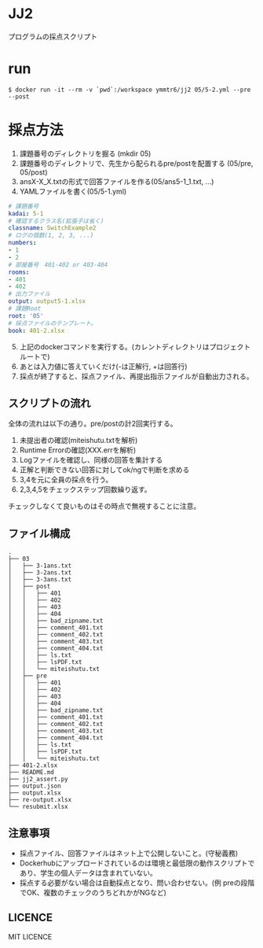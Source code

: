 # JJ2

プログラムの採点スクリプト

# run

```
$ docker run -it --rm -v `pwd`:/workspace ymmtr6/jj2 05/5-2.yml --pre --post
```


# 採点方法

1. 課題番号のディレクトリを掘る (mkdir 05)
2. 課題番号のディレクトリで、先生から配られるpre/postを配置する (05/pre, 05/post)
3. ansX-X_X.txtの形式で回答ファイルを作る(05/ans5-1_1.txt, ...)
4. YAMLファイルを書く(05/5-1.yml)

```yml
# 課題番号
kadai: 5-1
# 確認するクラス名(拡張子は省く)
classname: SwitchExample2
# ログの個数(1, 2, 3, ...)
numbers:
- 1
- 2
# 部屋番号　401-402 or 403-404
rooms:
- 401
- 402
# 出力ファイル
output: output5-1.xlsx
# 課題Root
root: '05'
# 採点ファイルのテンプレート。
book: 401-2.xlsx
```

5. 上記のdockerコマンドを実行する。(カレントディレクトリはプロジェクトルートで)
6. あとは入力値に答えていくだけ(-は正解行, +は回答行)
7. 採点が終了すると、採点ファイル、再提出指示ファイルが自動出力される。

## スクリプトの流れ

全体の流れは以下の通り。pre/postの計2回実行する。
  1. 未提出者の確認(miteishutu.txtを解析)
  2. Runtime Errorの確認(XXX.errを解析)
  3. Logファイルを確認し、同様の回答を集計する
  4. 正解と判断できない回答に対してok/ngで判断を求める
  5. 3,4を元に全員の採点を行う。
  6. 2,3,4,5をチェックステップ回数繰り返す。

チェックしなくて良いものはその時点で無視することに注意。

## ファイル構成
```
.
├── 03
│   ├── 3-1ans.txt
│   ├── 3-2ans.txt
│   ├── 3-3ans.txt
│   ├── post
│   │   ├── 401
│   │   ├── 402
│   │   ├── 403
│   │   ├── 404
│   │   ├── bad_zipname.txt
│   │   ├── comment_401.txt
│   │   ├── comment_402.txt
│   │   ├── comment_403.txt
│   │   ├── comment_404.txt
│   │   ├── ls.txt
│   │   ├── lsPDF.txt
│   │   └── miteishutu.txt
│   ├── pre
│   │   ├── 401
│   │   ├── 402
│   │   ├── 403
│   │   ├── 404
│   │   ├── bad_zipname.txt
│   │   ├── comment_401.txt
│   │   ├── comment_402.txt
│   │   ├── comment_403.txt
│   │   ├── comment_404.txt
│   │   ├── ls.txt
│   │   ├── lsPDF.txt
│   │   └── miteishutu.txt
├── 401-2.xlsx
├── README.md
├── jj2_assert.py
├── output.json
├── output.xlsx
├── re-output.xlsx
└── resubmit.xlsx
```

## 注意事項

* 採点ファイル、回答ファイルはネット上で公開しないこと。(守秘義務)
* Dockerhubにアップロードされているのは環境と最低限の動作スクリプトであり、学生の個人データは含まれていない。
* 採点する必要がない場合は自動採点となり、問い合わせない。(例 preの段階でOK、複数のチェックのうちどれかがNGなど)

## LICENCE

MIT LICENCE

